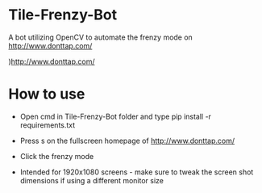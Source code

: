 # Tile-Frenzy-Bot

A bot utilizing OpenCV to automate the frenzy mode on http://www.donttap.com/

)http://www.donttap.com/

# How to use

* Open cmd in Tile-Frenzy-Bot folder and type pip install -r requirements.txt
* Press s on the fullscreen homepage of http://www.donttap.com/
* Click the frenzy mode
  
* Intended for 1920x1080 screens - make sure to tweak the screen shot dimensions if using a different monitor size


